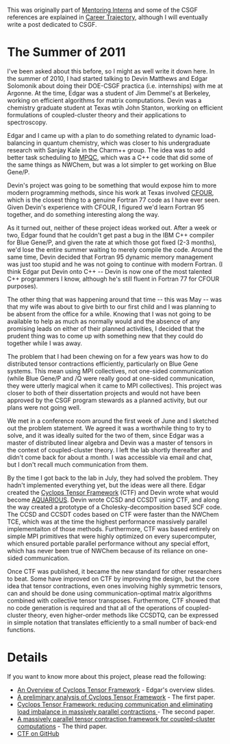 This was originally part of [Mentoring Interns](Mentoring_Interns.md) and some of the CSGF references are explained in [Career Trajectory](Career_Trajectory.md), although I will eventually write a post dedicated to CSGF.

# The Summer of 2011

I've been asked about this before, so I might as well write it down here.  In the summer of 2010, I had started talking to Devin Matthews and Edgar Solomonik about doing their DOE-CSGF practica (i.e. internships) with me at Argonne.  At the time, Edgar was a student of Jim Demmel's at Berkeley, working on efficient algorithms for matrix computations.  Devin was a chemistry graduate student at Texas wtih John Stanton, working on efficient formulations of coupled-cluster theory and their applications to spectroscopy.

Edgar and I came up with a plan to do something related to dynamic load-balancing in quantum chemistry, which was closer to his undergraduate research with Sanjay Kale in the Charm++ group.  The idea was to add better task scheduling to [MPQC](https://mpqc.org/), which was a C++ code that did some of the same things as NWChem, but was a lot simpler to get working on Blue Gene/P.

Devin's project was going to be something that would expose him to more modern programming methods, since his work at Texas involved [CFOUR](http://www.cfour.de/), which is the closest thing to a genuine Fortran 77 code as I have ever seen.  Given Devin's experience with CFOUR, I figured we'd learn Fortran 95 together, and do something interesting along the way.

As it turned out, neither of these project ideas worked out.  After a week or two, Edgar found that he couldn't get past a bug in the IBM C++ compiler for Blue Gene/P, and given the rate at which those got fixed (2-3 months), we'd lose the entire summer waiting to merely compile the code.  Around the same time, Devin decided that Fortran 95 dynamic memory management was just too stupid and he was not going to continue with modern Fortran.  (I think Edgar put Devin onto C++ -- Devin is now one of the most talented C++ programmers I know, although he's still fluent in Fortran 77 for CFOUR purposes).

The other thing that was happening around that time -- this was May -- was that my wife was about to give birth to our first child and I was planning to be absent from the office for a while.  Knowing that I was not going to be available to help as much as normally would and the absence of any promising leads on either of their planned activities, I decided that the prudent thing was to come up with something new that they could do together while I was away.

The problem that I had been chewing on for a few years was how to do distributed tensor contractions efficiently, particularly on Blue Gene systems.  This mean using MPI collectives, not one-sided communication (while Blue Gene/P and /Q were really good at one-sided communication, they were utterly magical when it came to MPI collectives).  This project was closer to both of their dissertation projects and would not have been approved by the CSGF program stewards as a planned activity, but our plans were not going well.

We met in a conference room around the first week of June and I sketched out the problem statement.  We agreed it was a worthwhile thing to try to solve, and it was ideally suited for the two of them, since Edgar was a master of distributed linear algebra and Devin was a master of tensors in the context of coupled-cluster theory.  I left the lab shortly thereafter and didn't come back for about a month.  I was accessible via email and chat, but I don't recall much communication from them.

By the time I got back to the lab in July, they had solved the problem.  They hadn't implemented everything yet, but the ideas were all there.  Edgar created the [Cyclops Tensor Framework](https://solomon2.web.engr.illinois.edu/ctf/) (CTF) and Devin wrote what would become [AQUARIOUS](https://github.com/devinamatthews/aquarius).  Devin wrote CCSD and CCSDT using CTF, and along the way created a prototype of a Cholesky-decomposition based SCF code.  The CCSD and CCSDT codes based on CTF were faster than the NWChem TCE, which was at the time the highest performance massively parallel implementaiton of those methods.  Furthermore, CTF was based entirely on simple MPI primitives that were highly optimized on every supercomputer, which ensured portable parallel performance without any special effort, which has never been true of NWChem because of its reliance on one-sided communication.

Once CTF was published, it became the new standard for other researchers to beat.  Some have improved on CTF by improving the design, but the core idea that tensor contractions, even ones involving highly symmetric tensors, can and should be done using communication-optimal matrix algorithms combined with collective tensor transposes.  Furthermore, CTF showed that no code generation is required and that all of the operations of coupled-cluster theory, even higher-order methods like CCSDTQ, can be expressed in simple notation that translates efficiently to a small number of back-end functions.

# Details

If you want to know more about this project, please read the following:
* [An Overview of Cyclops Tensor Framework](https://solomonik.cs.illinois.edu/talks/molssi-monterey-may-2017.pdf) - Edgar's overview slides.
* [A preliminary analysis of Cyclops Tensor Framework](https://www2.eecs.berkeley.edu/Pubs/TechRpts/2012/EECS-2012-29.html) - The first paper.
* [Cyclops Tensor Framework: reducing communication and eliminating load imbalance in massively parallel contractions
](https://www2.eecs.berkeley.edu/Pubs/TechRpts/2012/EECS-2012-210.html) - The second paper.
* [A massively parallel tensor contraction framework for coupled-cluster computations](https://www2.eecs.berkeley.edu/Pubs/TechRpts/2014/EECS-2014-143.html) - The third paper.
* [CTF on GitHub](https://github.com/cyclops-community/ctf)
